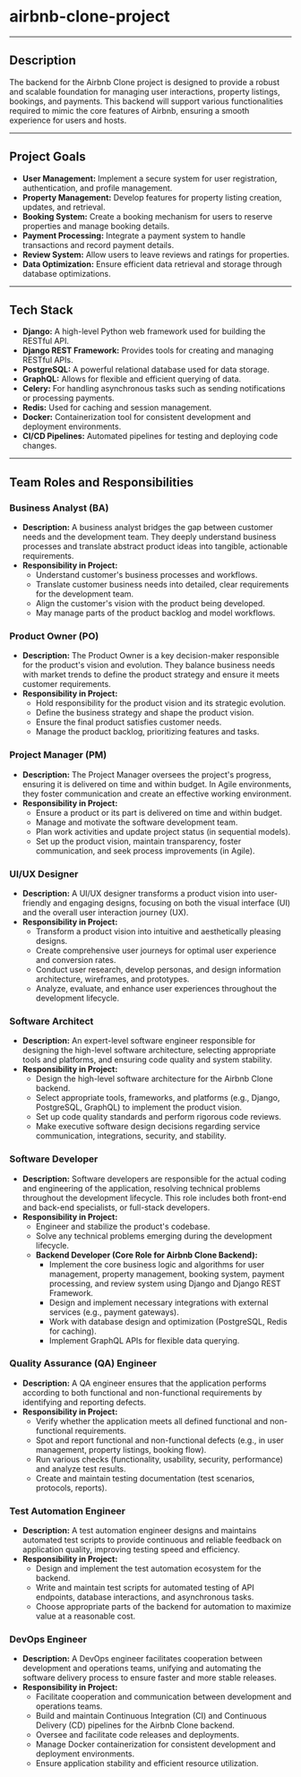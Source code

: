 # airbnb-clone-project

---

## Description

The backend for the Airbnb Clone project is designed to provide a robust and scalable foundation for managing user interactions, property listings, bookings, and payments. This backend will support various functionalities required to mimic the core features of Airbnb, ensuring a smooth experience for users and hosts.

---

## Project Goals

* **User Management:** Implement a secure system for user registration, authentication, and profile management.
* **Property Management:** Develop features for property listing creation, updates, and retrieval.
* **Booking System:** Create a booking mechanism for users to reserve properties and manage booking details.
* **Payment Processing:** Integrate a payment system to handle transactions and record payment details.
* **Review System:** Allow users to leave reviews and ratings for properties.
* **Data Optimization:** Ensure efficient data retrieval and storage through database optimizations.

---

## Tech Stack

* **Django:** A high-level Python web framework used for building the RESTful API.
* **Django REST Framework:** Provides tools for creating and managing RESTful APIs.
* **PostgreSQL:** A powerful relational database used for data storage.
* **GraphQL:** Allows for flexible and efficient querying of data.
* **Celery:** For handling asynchronous tasks such as sending notifications or processing payments.
* **Redis:** Used for caching and session management.
* **Docker:** Containerization tool for consistent development and deployment environments.
* **CI/CD Pipelines:** Automated pipelines for testing and deploying code changes.


---

## Team Roles and Responsibilities

### Business Analyst (BA)
* **Description:** A business analyst bridges the gap between customer needs and the development team. They deeply understand business processes and translate abstract product ideas into tangible, actionable requirements.
* **Responsibility in Project:**
    * Understand customer's business processes and workflows.
    * Translate customer business needs into detailed, clear requirements for the development team.
    * Align the customer's vision with the product being developed.
    * May manage parts of the product backlog and model workflows.

### Product Owner (PO)
* **Description:** The Product Owner is a key decision-maker responsible for the product's vision and evolution. They balance business needs with market trends to define the product strategy and ensure it meets customer requirements.
* **Responsibility in Project:**
    * Hold responsibility for the product vision and its strategic evolution.
    * Define the business strategy and shape the product vision.
    * Ensure the final product satisfies customer needs.
    * Manage the product backlog, prioritizing features and tasks.

### Project Manager (PM)
* **Description:** The Project Manager oversees the project's progress, ensuring it is delivered on time and within budget. In Agile environments, they foster communication and create an effective working environment.
* **Responsibility in Project:**
    * Ensure a product or its part is delivered on time and within budget.
    * Manage and motivate the software development team.
    * Plan work activities and update project status (in sequential models).
    * Set up the product vision, maintain transparency, foster communication, and seek process improvements (in Agile).

### UI/UX Designer
* **Description:** A UI/UX designer transforms a product vision into user-friendly and engaging designs, focusing on both the visual interface (UI) and the overall user interaction journey (UX).
* **Responsibility in Project:**
    * Transform a product vision into intuitive and aesthetically pleasing designs.
    * Create comprehensive user journeys for optimal user experience and conversion rates.
    * Conduct user research, develop personas, and design information architecture, wireframes, and prototypes.
    * Analyze, evaluate, and enhance user experiences throughout the development lifecycle.

### Software Architect
* **Description:** An expert-level software engineer responsible for designing the high-level software architecture, selecting appropriate tools and platforms, and ensuring code quality and system stability.
* **Responsibility in Project:**
    * Design the high-level software architecture for the Airbnb Clone backend.
    * Select appropriate tools, frameworks, and platforms (e.g., Django, PostgreSQL, GraphQL) to implement the product vision.
    * Set up code quality standards and perform rigorous code reviews.
    * Make executive software design decisions regarding service communication, integrations, security, and stability.

### Software Developer
* **Description:** Software developers are responsible for the actual coding and engineering of the application, resolving technical problems throughout the development lifecycle. This role includes both front-end and back-end specialists, or full-stack developers.
* **Responsibility in Project:**
    * Engineer and stabilize the product's codebase.
    * Solve any technical problems emerging during the development lifecycle.
    * **Backend Developer (Core Role for Airbnb Clone Backend):**
        * Implement the core business logic and algorithms for user management, property management, booking system, payment processing, and review system using Django and Django REST Framework.
        * Design and implement necessary integrations with external services (e.g., payment gateways).
        * Work with database design and optimization (PostgreSQL, Redis for caching).
        * Implement GraphQL APIs for flexible data querying.

### Quality Assurance (QA) Engineer
* **Description:** A QA engineer ensures that the application performs according to both functional and non-functional requirements by identifying and reporting defects.
* **Responsibility in Project:**
    * Verify whether the application meets all defined functional and non-functional requirements.
    * Spot and report functional and non-functional defects (e.g., in user management, property listings, booking flow).
    * Run various checks (functionality, usability, security, performance) and analyze test results.
    * Create and maintain testing documentation (test scenarios, protocols, reports).

### Test Automation Engineer
* **Description:** A test automation engineer designs and maintains automated test scripts to provide continuous and reliable feedback on application quality, improving testing speed and efficiency.
* **Responsibility in Project:**
    * Design and implement the test automation ecosystem for the backend.
    * Write and maintain test scripts for automated testing of API endpoints, database interactions, and asynchronous tasks.
    * Choose appropriate parts of the backend for automation to maximize value at a reasonable cost.

### DevOps Engineer
* **Description:** A DevOps engineer facilitates cooperation between development and operations teams, unifying and automating the software delivery process to ensure faster and more stable releases.
* **Responsibility in Project:**
    * Facilitate cooperation and communication between development and operations teams.
    * Build and maintain Continuous Integration (CI) and Continuous Delivery (CD) pipelines for the Airbnb Clone backend.
    * Oversee and facilitate code releases and deployments.
    * Manage Docker containerization for consistent development and deployment environments.
    * Ensure application stability and efficient resource utilization.


